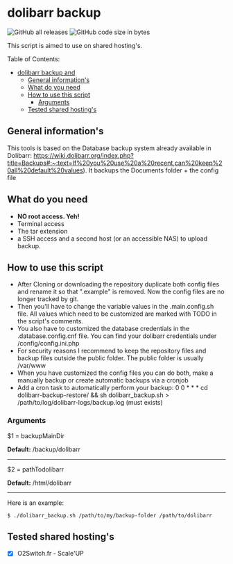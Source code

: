# dolibarr backup

![GitHub all releases](https://img.shields.io/github/downloads/sebastienserre/dolibarr-backup/total?style=flat-square)
![GitHub code size in bytes](https://img.shields.io/github/languages/code-size/sebastienserre/dolibarr-backup?style=flat-square)

This script is aimed to use on shared hosting's.

Table of Contents:

- [dolibarr backup and ](#dolibarr-piwik-backup-and-restore)
  - [General information's](#general-informations)
  - [What do you need](#what-do-you-need)
  - [How to use this script](#how-to-use-this-script)
    - [Arguments](#arguments)
  - [Tested shared hosting's](#tested-shared-hostings)


## General information's

This tools is based on the Database backup system already available in Dolibarr: https://wiki.dolibarr.org/index.php?title=Backups#:~:text=If%20you%20use%20a%20recent,can%20keep%20all%20default%20values).
It backups the Documents folder  + the config file


## What do you need

- **NO root access. Yeh!**
- Terminal access
- The tar extension
- a SSH access and a second host (or an accessible NAS) to upload backup.

## How to use this script

- After Cloning or downloading the repository duplicate both config files and rename it so that ".example" is removed. Now the config files are no longer tracked by git.
- Then you'll have to change the variable values in the .main.config.sh file. All values which need to be customized are marked with TODO in the script's comments.
- You also have to customized the database credentials in the .database.config.cnf file. You can find your dolibarr credentials under /config/config.ini.php
- For security reasons I recommend to keep the repository files and backup files outside the public folder. The public folder is usually /var/www
- When you have customized the config files you can do both, make a manually backup or create automatic backups via a cronjob
- Add a cron task to automatically perform your backup: 0 0 * * * cd dolibarr-backup-restore/ && sh dolibarr_backup.sh > /path/to/log/dolibarr-logs/backup.log (must exists)

### Arguments

$1 = backupMainDir

**Default:** /backup/dolibarr

---

$2 = pathTodolibarr

**Default:** /html/dolibarr

---

Here is an example:

```$ ./dolibarr_backup.sh /path/to/my/backup-folder /path/to/dolibarr```


## Tested shared hosting's

- [x] O2Switch.fr - Scale'UP
